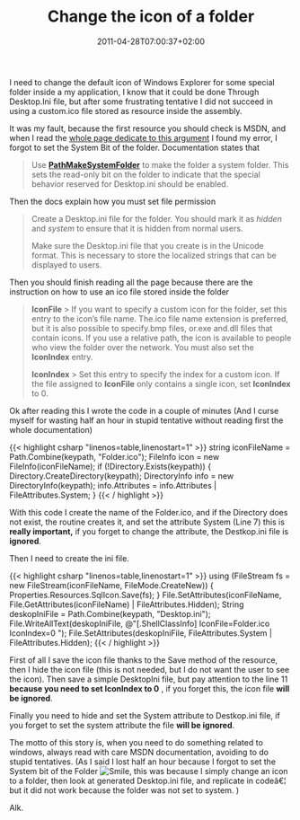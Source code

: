﻿---
title: "Change the icon of a folder"
description: ""
date: 2011-04-28T07:00:37+02:00
draft: false
tags: [Programming]
categories: [Programming]
---
I need to change the default icon of Windows Explorer for some special folder inside a my application, I know that it could be done Through Desktop.Ini file, but after some frustrating tentative I did not succeed in using a custom.ico file stored as resource inside the assembly.

It was my fault, because the first resource you should check is MSDN, and when I read the [whole page dedicate to this argument](http://msdn.microsoft.com/en-us/library/cc144102%28v=vs.85%29.aspx) I found my error, I forgot to set the System Bit of the folder. Documentation states that

> Use [**PathMakeSystemFolder**](http://msdn.microsoft.com/en-us/library/bb773726%28v=vs.85%29.aspx) to make the folder a system folder. This sets the read-only bit on the folder to indicate that the special behavior reserved for Desktop.ini should be enabled.

Then the docs explain how you must set file permission

> Create a Desktop.ini file for the folder. You should mark it as *hidden* and *system* to ensure that it is hidden from normal users.
> 
> Make sure the Desktop.ini file that you create is in the Unicode format. This is necessary to store the localized strings that can be displayed to users.

Then you should finish reading all the page because there are the instruction on how to use an ico file stored inside the folder

>  **IconFile** > If you want to specify a custom icon for the folder, set this entry to the icon’s file name. The.ico file name extension is preferred, but it is also possible to specify.bmp files, or.exe and.dll files that contain icons. If you use a relative path, the icon is available to people who view the folder over the network. You must also set the  **IconIndex** entry.
> 
>  **IconIndex** > Set this entry to specify the index for a custom icon. If the file assigned to  **IconFile** only contains a single icon, set  **IconIndex** to 0.

Ok after reading this I wrote the code in a couple of minutes (And I curse myself for wasting half an hour in stupid tentative without reading first the whole documentation)

{{< highlight csharp "linenos=table,linenostart=1" >}}
string iconFileName = Path.Combine(keypath, "Folder.ico");
FileInfo icon = new FileInfo(iconFileName);
if (!Directory.Exists(keypath))
{
Directory.CreateDirectory(keypath);
DirectoryInfo info = new DirectoryInfo(keypath);
info.Attributes = info.Attributes | FileAttributes.System;
}
{{< / highlight >}}

With this code I create the name of the Folder.ico, and if the Directory does not exist, the routine creates it, and set the attribute System (Line 7) this is  **really important,** if you forget to change the attribute, the Destkop.ini file is  **ignored**.

Then I need to create the ini file.

{{< highlight csharp "linenos=table,linenostart=1" >}}
using (FileStream fs = new FileStream(iconFileName, FileMode.CreateNew))
{
Properties.Resources.SqlIcon.Save(fs);
}
File.SetAttributes(iconFileName, File.GetAttributes(iconFileName) | FileAttributes.Hidden);
String deskopIniFile = Path.Combine(keypath, "Desktop.ini");
File.WriteAllText(deskopIniFile,
@"[.ShellClassInfo]
IconFile=Folder.ico
IconIndex=0
");
File.SetAttributes(deskopIniFile, FileAttributes.System | FileAttributes.Hidden);
{{< / highlight >}}

First of all I save the icon file thanks to the Save method of the resource, then I hide the icon file (this is not needed, but I do not want the user to see the icon). Then save a simple DesktopIni file, but pay attention to the line 11  **because you need to set IconIndex to 0** , if you forget this, the icon file  **will be ignored**.

Finally you need to hide and set the System attribute to Destkop.ini file, if you forget to set the system attribute the file  **will be ignored**.

The motto of this story is, when you need to do something related to windows, always read with care MSDN documentation, avoiding to do stupid tentatives. (As I said I lost half an hour because I forgot to set the System bit of the Folder ![Smile](http://www.codewrecks.com/blog/wp-content/uploads/2011/04/wlEmoticon-smile1.png), this was because I simply change an icon to a folder, then look at generated Desktop.ini file, and replicate in codeâ€¦ but it did not work because the folder was not set to system. )

Alk.
